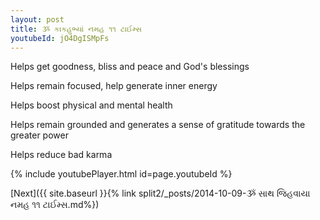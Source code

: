 ```yaml
---
layout: post
title: ૐ કાકહુભ્યાં નમહ ૧૧ ટાઈમ્સ
youtubeId: jO4DgISMpFs
---
```

 
 
Helps get goodness, bliss and peace and God's blessings
 
Helps remain focused, help generate inner energy 
 
Helps boost physical and mental health 
 
Helps remain grounded and generates a sense of gratitude towards the greater power 
 
Helps reduce bad karma
 
 
 
 


{% include youtubePlayer.html id=page.youtubeId %}
 
[Next]({{ site.baseurl }}{% link  split2/_posts/2014-10-09-ૐ સાથ જિહવાયા નમહ ૧૧ ટાઈમ્સ.md%})
 
